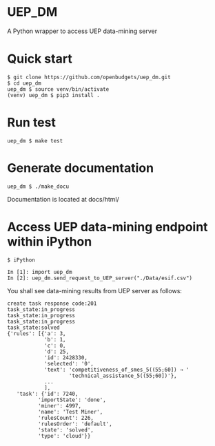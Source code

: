# UEP_DM
A Python wrapper to access UEP data-mining server

# Quick start
```
$ git clone https://github.com/openbudgets/uep_dm.git
$ cd uep_dm
uep_dm $ source venv/bin/activate
(venv) uep_dm $ pip3 install .
```

# Run test
```
uep_dm $ make test
```

# Generate documentation
```
uep_dm $ ./make_docu
```
Documentation is located at docs/html/

# Access UEP data-mining endpoint within iPython

```
$ iPython

In [1]: import uep_dm
In [2]: uep_dm.send_request_to_UEP_server("./Data/esif.csv")
```
You shall see data-mining results from UEP server as follows:
```
create task response code:201
task_state:in_progress
task_state:in_progress
task_state:in_progress
task_state:solved
{'rules': [{'a': 3,
            'b': 1,
            'c': 0,
            'd': 25,
            'id': 2428330,
            'selected': '0',
            'text': 'competitiveness_of_smes_5((55;60]) → '
                    'technical_assistance_5((55;60])'},
            ...
            ],
   'task': {'id': 7240,
          'importState': 'done',
          'miner': 4997,
          'name': 'Test Miner',
          'rulesCount': 226,
          'rulesOrder': 'default',
          'state': 'solved',
          'type': 'cloud'}}
```
